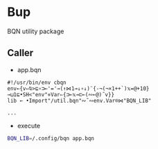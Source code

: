 # Bup
BQN utility package

## Caller

- app.bqn
```apl
#!/usr/bin/env cbqn
env←{v⇐⍉>⊑∘⊐⟜'='⊸(↑⋈1⊸↓∘↓)¨{-¬(¬×1++`)𝕩=@+10}⊸⊔1⊑•SH<"env"⋄Var⇐{⊐⟜𝕩⊸⊏⟜(∾⟜@)˝v}}
lib ← •Import"/util.bqn"∾˜∾env.Var⌾⋈"BQN_LIB"

...

```

- execute
```sh
BQN_LIB=/.config/bqn app.bqn
```
